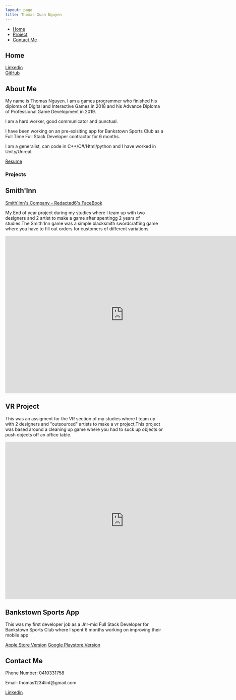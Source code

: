```yaml
---
layout: page
title: Thomas Xuan Nguyen
---
```

<!-- Nav tabs -->
<ul class="nav nav-tabs" id="myTab" role="tablist">
  <li class="nav-item">
    <a class="nav-link active" id="home-tab" data-toggle="tab" href="#home" role="tab" aria-controls="home" aria-selected="true">Home</a>
  </li>
  <li class="nav-item">
    <a class="nav-link" id="project-tab" data-toggle="tab" href="#project" role="tab" aria-controls="project" aria-selected="false">Project</a>
  </li>
  <li class="nav-item">
    <a class="nav-link" id="contact-tab" data-toggle="tab" href="#contact" role="tab" aria-controls="contact" aria-selected="false">Contact Me</a>
  </li>
</ul>

<!-- Tab panes -->
<div class="tab-content">
  <div class="tab-pane active" id="home" role="tabpanel" aria-labelledby="home-tab">
  <h2>Home</h2>
  <a href="https://www.linkedin.com/in/thomas-xuan-nguyen">Linkedin</a>
  <br>
  <a href="https://github.com/ThomasXuanNguyen">GitHub</a>
  <br>
  <h2>About Me</h2>
  <p>My name is Thomas Nguyen. I am a games programmer who finished his diploma of Digital and Interactive Games in 2018 and his Advance Diploma of     Professional Game Development in 2019.</p>
  <p>I am a hard worker, good communicator and punctual.</p>
  <p>I have been working on an pre-exisiting app for Bankstown Sports Club as a Full Time Full Stack Developer contractor for 6 months.</p>
  <p>I am a generalist, can code in C++/C#/Html/python and I have worked in Unity/Unreal.</p>
  <a href="https://docs.google.com/document/d/1eLJCcMFJQY5Ry6sWXDNc0OHwEUtIfS7WXZhpmPvLSTs/edit?usp=sharing">Resume</a>
  </div>
  <div class="tab-pane" id="project" role="tabpanel" aria-labelledby="project-tab">
  <h3>Projects</h3>
  <h2>Smith'Inn</h2>
  <a href="https://www.facebook.com/Redacted6">Smith'Inn's Company - Redacted6's FaceBook</a>
  <p>My End of year project during my studies where I team up with two designers and 2 artist to make a game after spentingg 2 years of studies.The Smith'Inn game was a simple blacksmith swordcrafting game where you have to fill out orders for customers of different variations</p>
  <iframe width="750" height="500" src="https://www.youtube.com/embed/1W9WNkDU81U" frameborder="0" allow="accelerometer; autoplay; encrypted-media; gyroscope; picture-in-picture" allowfullscreen></iframe>
  <h2>VR Project</h2>
  <p>This was an assigment for the VR section of my studies where I team up with 2 designers and "outsourced" artists to make a vr project.This project was based around a cleaning up game where you had to suck up objects or push objects off an office table.</p>
  <iframe width="750" height="500" src="https://www.youtube.com/embed/vdfBVo6la4M" frameborder="0" allow="accelerometer; autoplay; encrypted-media; gyroscope; picture-in-picture" allowfullscreen></iframe>
  <h2>Bankstown Sports App</h2>
  <p>This was my first developer job as a Jnr-mid Full Stack Developer for Bankstown Sports Club where I spent 6 months working on improving their mobile app</p>
  <a href="https://apps.apple.com/au/app/bankstown-sports/id1530485834" src="https://cdn.moble.com/w/2374/447378/file/apple-01.jpg">Apple Store Version</a>
  <a href="https://play.google.com/store/apps/details?id=com.bankstown.sportscentredroid" src="https://cdn.moble.com/w/2374/447377/file/google-01.jpg">Google Playstore Version</a>
  </div>
  <div class="tab-pane" id="contact" role="tabpanel" aria-labelledby="contact-tab">
  <h2>Contact Me</h2>
  <p>Phone Number: 0410331758</p>
  <p>Email: thomas1234lint@gmail.com</p>
  <a href="https://www.linkedin.com/in/thomas-xuan-nguyen">Linkedin</a>
  </div>
</div>

